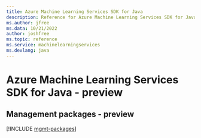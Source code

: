 ```yaml
---
title: Azure Machine Learning Services SDK for Java
description: Reference for Azure Machine Learning Services SDK for Java
ms.author: jfree
ms.data: 10/21/2022
author: joshfree
ms.topic: reference
ms.service: machinelearningservices
ms.devlang: java
---
```

# Azure Machine Learning Services SDK for Java - preview

## Management packages - preview
[!INCLUDE [mgmt-packages](machine-learning-services-mgmt-index.md)]